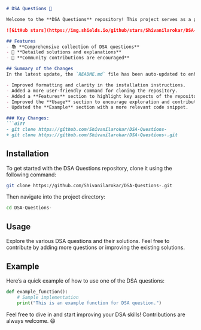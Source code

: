 ```markdown
# DSA Questions 🚀

Welcome to the **DSA Questions** repository! This project serves as a platform for developers and learners to practice and enhance their skills in Data Structures and Algorithms (DSA). This repository is designed to help you improve your understanding of various data structures and algorithms through a collection of questions and solutions.

![GitHub stars](https://img.shields.io/github/stars/Shivanilarokar/DSA-Questions-?style=social) ![Forks](https://img.shields.io/github/forks/Shivanilarokar/DSA-Questions-?style=social)

## Features
- 📚 **Comprehensive collection of DSA questions**
- 📝 **Detailed solutions and explanations**
- 🤝 **Community contributions are encouraged**

## Summary of the Changes
In the latest update, the `README.md` file has been auto-updated to enhance clarity and user engagement:

- Improved formatting and clarity in the installation instructions.
- Added a more user-friendly command for cloning the repository.
- Added a **Features** section to highlight key aspects of the repository.
- Improved the **Usage** section to encourage exploration and contribution.
- Updated the **Example** section with a more relevant code snippet.

### Key Changes:
```diff
- git clone https://github.com/Shivanilarokar/DSA-Questions-
+ git clone https://github.com/Shivanilarokar/DSA-Questions-.git
```

## Installation
To get started with the DSA Questions repository, clone it using the following command:

```bash
git clone https://github.com/Shivanilarokar/DSA-Questions-.git
```

Then navigate into the project directory:

```bash
cd DSA-Questions-
```

## Usage
Explore the various DSA questions and their solutions. Feel free to contribute by adding more questions or improving the existing solutions.

## Example
Here’s a quick example of how to use one of the DSA questions:

```python
def example_function():
    # Sample implementation
    print("This is an example function for DSA question.")
```

Feel free to dive in and start improving your DSA skills! Contributions are always welcome. 😄

```
